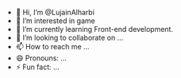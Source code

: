 - 👋 Hi, I’m @LujainAlharbi
- 👀 I’m interested in game
- 🦾 I’m currently learning Front-end development.
- 💞️ I’m looking to collaborate on ...
- 📫 How to reach me ...
- 😄 Pronouns: ...
- ⚡ Fun fact: ...

<!---
lujainsultan/lujainsultan is a ✨ special ✨ repository because its `README.md` (this file) appears on your GitHub profile.
You can click the Preview link to take a look at your changes.
--->
